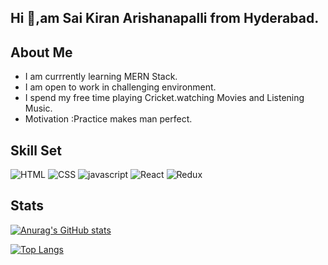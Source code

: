 ## Hi 👋,am Sai Kiran Arishanapalli from Hyderabad. 

## About Me
- I am currrently learning MERN Stack.
- I am open to work in challenging environment.
- I spend my free time playing Cricket.watching Movies and Listening Music.
- Motivation :Practice makes man perfect.

## Skill Set

![HTML](https://camo.githubusercontent.com/1f8e7f12b53c7bf4a9ba15fea5020b97c2dd5a0413bde6aec12df5f0025fcc38/68747470733a2f2f696d672e736869656c64732e696f2f62616467652f68746d6c352d2532334533344632362e7376673f267374796c653d666f722d7468652d6261646765266c6f676f3d68746d6c35266c6f676f436f6c6f723d7768697465)  ![CSS](https://camo.githubusercontent.com/1ed25c5e93c387a74ce11eb6b6a94659235636df2c1b3ae75817b271c83f1be4/68747470733a2f2f696d672e736869656c64732e696f2f62616467652f435353332d3135373242363f267374796c653d666f722d7468652d6261646765266c6f676f3d63737333266c6f676f436f6c6f723d7768697465) ![javascript](https://camo.githubusercontent.com/9d07c04bdd98c662d5df9d4e1cc1de8446ffeaebca330feb161f1fb8e1188204/68747470733a2f2f696d672e736869656c64732e696f2f62616467652f4a6176615363726970742d4637444631453f7374796c653d666f722d7468652d6261646765266c6f676f3d6a617661736372697074266c6f676f436f6c6f723d626c61636b) ![React](https://camo.githubusercontent.com/c1d4c67cb075bb9163f278185a0c30ad718283b2cbd7eb66214be46ca3e84717/68747470733a2f2f696d672e736869656c64732e696f2f62616467652f52656163744a532d3230323332413f7374796c653d666f722d7468652d6261646765266c6f676f3d7265616374266c6f676f436f6c6f723d363144414642) ![Redux](https://camo.githubusercontent.com/529f06abb75cfc3cc173cb649675db1114f49de9032f34d5f4081311b4ca9b21/68747470733a2f2f696d672e736869656c64732e696f2f62616467652f52656475782d3030303030303f7374796c653d666f722d7468652d6261646765266c6f676f3d6e657874646f746a73266c6f676f436f6c6f723d7768697465)

## Stats

[![Anurag's GitHub stats](https://github-readme-stats.vercel.app/api?username=saikiran003)](https://github.com/anuraghazra/github-readme-stats)

[![Top Langs](https://github-readme-stats.vercel.app/api/top-langs/?username=saikiran003)](https://github.com/anuraghazra/github-readme-stats)

